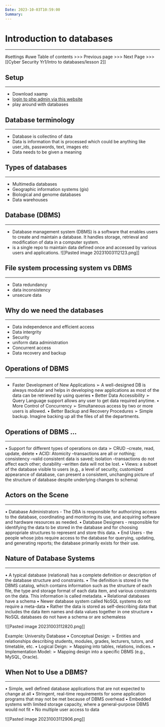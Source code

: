 ```yaml
---
Date: 2023-10-03T10:59:00
Summary:
---
```

# Introduction to databases
---
#settings #uwe
Table of contents >>> 
Previous page >>> 
Next Page >>>[[Cyber Security Yr1/Intro to databases/lesson 2]]

## Setup
---
- Download xaamp
- [login to php admin via this website](https://www.cems.uwe.ac.uk/supportweb/public/studentDbAccManager.php)
- play around with databases
## Database terminology
---
- Database is collectino of data
- Data is information that is processed which could be anything like user_ids, passwords, text, images etc
- Data needs to be given a meaning

## Types of databases
---
- Multimedia databases
- Geographic information systems (gis)
- Biological and genome databases
- Data warehouses

## Database (DBMS)
---
- Database management system (DBMS) is a software that enables users to  create and maintain a database. It handles storage, retrieval and modification of data in a computer system.
- is a single repo to maintain data defined once and accessed by various users and applications.
![[Pasted image 20231003112123.png]]

## File system processing system vs DBMS
---
- Data redundancy
- data inconsistency
- unsecure data

## Why do we need the databases
---
- Data independence and efficient access
- Data intergrity
- Security
- uniform data administration
- Concurrent access
- Data recovery and backup
## Operations of DBMS
---
- Faster Development of New Applications ➢ A well-designed DB is always modular and helps in developing new applications as most of the data can be retrieved by using queries
• Better Data Accessibility ➢ Query Language support allows any user to get data required anytime. 
• More Control of Concurrency ➢ Simultaneous access by two or more users is allowed. 
• Better Backup and Recovery Procedures ➢ Simple backup. Imagine backing up all the files of all the departments.

## Operations of DBMS … 
---
• Support for different types of operations on data ➢ CRUD –create, read, update, delete 
• ACID: Atomicity –transactions are all or nothing; consistency –valid consistent data is saved; isolation –transactions do not affect each other; durability –written data will not be lost. 
• Views: a subset of the database visible to users (e.g., a level of security, customized appearance of database, can present a consistent, unchanging picture of the structure of database despite underlying changes to schema)


## Actors on the Scene
---
• Database Administrators - The DBA is responsible for authorizing access to the database, coordinating and monitoring its use, and acquiring software and hardware resources as needed. 
• Database Designers - responsible for identifying the data to be stored in the database and for choosing appropriate structures to represent and store this data.
• End Users - the people whose jobs require access to the database for querying, updating, and generating reports; the database primarily exists for their use.

## Nature of Database Systems
---

• A typical database (relational) has a complete definition or description of the database structure and constraints. • The definition is stored in the DBMS catalog, which contains information such as the structure of each file, the type and storage format of each data item, and various constraints on the data. This information is called metadata. • Relational databases have a schema • Newer database system called NoSQL systems do not require a meta-data • Rather the data is stored as self-describing data that includes the data item names and data values together in one structure • NoSQL databases do not have a schema or are schemaless


![[Pasted image 20231003112820.png]]

Example: University Database • Conceptual Design: ➢ Entities and relationships describing students, modules, grades, lecturers, tutors, and timetable, etc. • Logical Deign: ➢ Mapping into tables, relations, indices. • Implementation Model: ➢ Mapping design into a specific DBMS (e.g., MySQL, Oracle).

## When Not to Use a DBMS?
---

• Simple, well defined database applications that are not expected to change at all • Stringent, real-time requirements for some application programs that may not be met because of DBMS overhead • Embedded systems with limited storage capacity, where a general-purpose DBMS would not fit • No multiple user access to data

![[Pasted image 20231003112906.png]]





